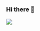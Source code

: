 ### Hi there 👋
<p>
  <img src="https://img.shields.io/badge/Swift-F05138?style=for-the-badge&logo=Swift&logoColor=white"/>
</p>
<!--
**ZombieFish2/ZombieFish2** is a ✨ _special_ ✨ repository because its `README.md` (this file) appears on your GitHub profile.

Here are some ideas to get you started:

- 🔭 I’m currently working on ...
- 🌱 I’m currently learning ...
- 👯 I’m looking to collaborate on ...
- 🤔 I’m looking for help with ...
- 💬 Ask me about ...
- 📫 How to reach me: ...
- 😄 Pronouns: ...
- ⚡ Fun fact: ...
-->
